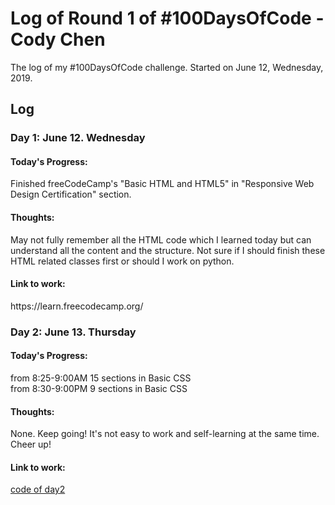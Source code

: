 # Log of Round 1 of #100DaysOfCode - Cody Chen

The log of my #100DaysOfCode challenge. Started on June 12, Wednesday, 2019.

## Log

<h3>Day 1: June 12. Wednesday</h3>
<h4>Today's Progress:</h4>
Finished freeCodeCamp's "Basic HTML and HTML5" in "Responsive Web Design Certification" section.

<h4>Thoughts:</h4>
May not fully remember all the HTML code which I learned today but can understand all the content and the structure. Not sure if I should finish these HTML related classes first or should I work on python.

<h4>Link to work:</h4> https://learn.freecodecamp.org/

<h3>Day 2: June 13. Thursday</h3>
<h4>Today's Progress:</h4> 
from 8:25-9:00AM 15 sections in Basic CSS <br>
from 8:30-9:00PM 9 sections in Basic CSS
<h4>Thoughts:</h4>
None. Keep going! It's not easy to work and self-learning at the same time. Cheer up!
<h4>Link to work:</h4>
<a href="day2">code of day2</a>

